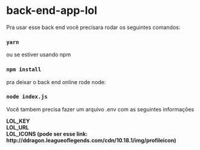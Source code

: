 # back-end-app-lol

<p>Pra usar esse back end você precisara rodar os seguintes comandos:</p>

### `yarn`
ou se estiver usando npm

### `npm install`

pra deixar o back end online rode node:

### `node index.js`

<p>Você tambem precisa fazer um arquivo .env com as seguintes informações</p>
<p><strong>
  LOL_KEY
  <br>
  LOL_URL
  <br>
  LOL_ICONS (pode ser esse link: http://ddragon.leagueoflegends.com/cdn/10.18.1/img/profileicon)
</strong></p>
